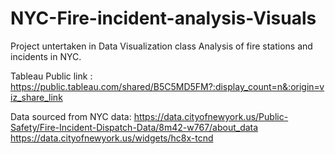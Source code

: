 # NYC-Fire-incident-analysis-Visuals

Project untertaken in Data Visualization class 
Analysis of fire stations and incidents in NYC.

Tableau Public link : https://public.tableau.com/shared/B5C5MD5FM?:display_count=n&:origin=viz_share_link

Data sourced from NYC data: 
https://data.cityofnewyork.us/Public-Safety/Fire-Incident-Dispatch-Data/8m42-w767/about_data
https://data.cityofnewyork.us/widgets/hc8x-tcnd
